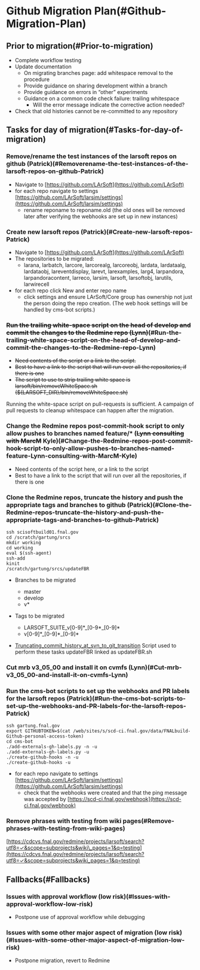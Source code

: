 Github Migration Plan(#Github-Migration-Plan)
================================================

Prior to migration(#Prior-to-migration)
------------------------------------------

-   Complete workflow testing
-   Update documentation
    -   On migrating branches page: add whitespace removal to the procedure
    -   Provide guidance on sharing development within a branch
    -   Provide guidance on errors in “other” experiments
    -   Guidance on a common code check failure: trailing whitespace
        -   Will the error message indicate the corrective action needed?
-   Check that old histories cannot be re-committed to any repository

Tasks for day of migration(#Tasks-for-day-of-migration)
----------------------------------------------------------

### Remove/rename the test instances of the larsoft repos on github (Patrick)(#Removerename-the-test-instances-of-the-larsoft-repos-on-github-Patrick)

-   Navigate to [https://github.com/LArSoft](https://github.com/LArSoft)
-   for each repo navigate to settings [https://github.com/LArSoft/larsim/settings](https://github.com/LArSoft/larsim/settings)
    -   rename reponame to reponame.old (the old ones will be removed later after verifying the webhooks are set up in new instances)

### Create new larsoft repos (Patrick)(#Create-new-larsoft-repos-Patrick)

-   Navigate to [https://github.com/LArSoft](https://github.com/LArSoft)
-   The repositories to be migrated:
    -   larana, larbatch, larcore, larcorealg, larcoreobj, lardata, lardataalg, lardataobj, lareventdisplay, larevt, larexamples, larg4, larpandora, larpandoracontent, larreco, larsim, larsoft, larsoftobj, larutils, larwirecell
-   for each repo click New and enter repo name
    -   click settings and ensure LArSoft/Core group has ownership not just the person doing the repo creation. (The web hook settings will be handled by cms-bot scripts.)

### ~~Run the trailing white-space script on the head of develop and commit the changes to the Redmine repo (Lynn)~~(#Run-the-trailing-white-space-script-on-the-head-of-develop-and-commit-the-changes-to-the-Redmine-repo-Lynn)

-   ~~Need contents of the script or a link to the script.~~
-   ~~Best to have a link to the script that will run over all the repositories, if there is one~~
-   ~~The script to use to strip trailing white space is larsoft/bin/removeWhiteSpace.sh (\${LARSOFT\_DIR}/bin/removeWhiteSpace.sh)~~

Running the white-space script on pull-requests is sufficient. A campaign of pull requests to cleanup whitespace can happen after the migration.

### Change the Redmine repos post-commit-hook script to only allow pushes to branches named feature/\* (~~Lynn consulting with MarcM~~ Kyle)(#Change-the-Redmine-repos-post-commit-hook-script-to-only-allow-pushes-to-branches-named-feature-Lynn-consulting-with-MarcM-Kyle)

-   Need contents of the script here, or a link to the script
-   Best to have a link to the script that will run over all the repositories, if there is one

### Clone the Redmine repos, truncate the history and push the appropriate tags and branches to github (Patrick)(#Clone-the-Redmine-repos-truncate-the-history-and-push-the-appropriate-tags-and-branches-to-github-Patrick)

    ssh scisoftbuild01.fnal.gov
    cd /scratch/gartung/srcs
    mkdir working
    cd working
    eval $(ssh-agent)
    ssh-add
    kinit
    /scratch/gartung/srcs/updateFBR

-   Branches to be migrated
    -   master
    -   develop
    -   v\*

-   Tags to be migrated
    -   LARSOFT\_SUITE\_v[0-9]\*\_[0-9\*\_[0-9]\*
    -   v[0-9]\*\_[0-9]\*\_[0-9]\*

-   [Truncating\_commit\_history\_at\_svn\_to\_git\_transition](Truncating_commit_history_at_svn_to_git_transition) Script used to perform these tasks updateFBR linked as updateFBR.sh

### Cut mrb v3\_05\_00 and install it on cvmfs (Lynn)(#Cut-mrb-v3_05_00-and-install-it-on-cvmfs-Lynn)

### Run the cms-bot scripts to set up the webhooks and PR labels for the larsoft repos (Patrick)(#Run-the-cms-bot-scripts-to-set-up-the-webhooks-and-PR-labels-for-the-larsoft-repos-Patrick)

    ssh gartung.fnal.gov
    export GITHUBTOKEN=$(cat /web/sites/s/scd-ci.fnal.gov/data/FNALbuild-Github-personal-access-token)
    cd cms-bot
    ./add-externals-gh-labels.py -n -u
    ./add-externals-gh-labels.py -u
    ./create-github-hooks -n -u
    ./create-github-hooks -u

-   for each repo navigate to settings [https://github.com/LArSoft/larsim/settings](https://github.com/LArSoft/larsim/settings)
    -   check that the webhooks were created and that the ping message was accepted by [https://scd-ci.fnal.gov/webhook](https://scd-ci.fnal.gov/webhook)

### Remove phrases with testing from wiki pages(#Remove-phrases-with-testing-from-wiki-pages)

[https://cdcvs.fnal.gov/redmine/projects/larsoft/search?utf8=✓&scope=subprojects&wiki\_pages=1&q=testing](https://cdcvs.fnal.gov/redmine/projects/larsoft/search?utf8=✓&scope=subprojects&wiki_pages=1&q=testing)

Fallbacks(#Fallbacks)
------------------------

### Issues with approval workflow (low risk)(#Issues-with-approval-workflow-low-risk)

-   Postpone use of approval workflow while debugging

### Issues with some other major aspect of migration (low risk)(#Issues-with-some-other-major-aspect-of-migration-low-risk)

-   Postpone migration, revert to Redmine
